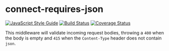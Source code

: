 # connect-requires-json

[![JavaScript Style Guide](https://img.shields.io/badge/code%20style-standard-brightgreen.svg)](http://standardjs.com/)
[![Build Status](https://travis-ci.org/gillesdemey/connect-require-json.svg?branch=master)](https://travis-ci.org/gillesdemey/connect-require-json)
[![Coverage Status](https://coveralls.io/repos/github/gillesdemey/connect-require-json/badge.svg?branch=master)](https://coveralls.io/github/gillesdemey/connect-require-json?branch=master)

This middleware will validate incoming request bodies, throwing a `400` when the body is empty and `415` when the `Content-Type` header does not contain `json`.
